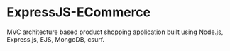 # ExpressJS-ECommerce
MVC architecture based product shopping application built using Node.js, Express.js, EJS, MongoDB, csurf. 
